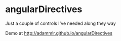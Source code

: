 angularDirectives
=================
Just a couple of controls I've needed along they way

Demo at http://adammlr.github.io/angularDirectives
